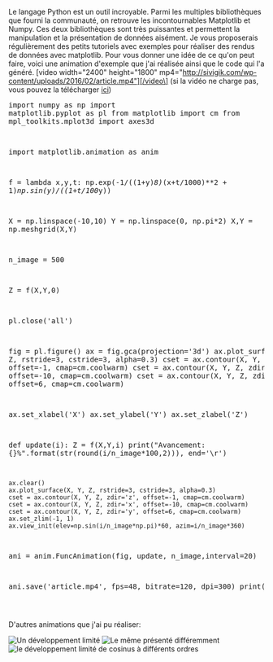 Le langage Python est un outil incroyable. Parmi les multiples bibliothèques que fourni la communauté, on retrouve les incontournables Matplotlib et Numpy. Ces deux bibliothèques sont très puissantes et permettent la manipulation et la présentation de données aisément. Je vous proposerais régulièrement des petits tutoriels avec exemples pour réaliser des rendus de données avec matplotlib. Pour vous donner une idée de ce qu'on peut faire, voici une animation d'exemple que j'ai réalisée ainsi que le code qui l'a généré. \[video width="2400" height="1800" mp4="http://sivigik.com/wp-content/uploads/2016/02/article.mp4"][/video\] (si la vidéo ne charge pas, vous pouvez la télécharger <a href="http://sivigik.com/wp-content/uploads/2016/02/article.mp4" target="_blank">ici</a>) <pre class="lang:python decode:true " >import numpy as np
import matplotlib.pyplot as pl
from matplotlib import cm
from mpl_toolkits.mplot3d import axes3d

import matplotlib.animation as anim


f = lambda x,y,t: np.exp(-1/((1+y)*8)*(x+t/1000)**2 + 1)*np.sin(y)/((1+t/100*y))

X = np.linspace(-10,10)
Y = np.linspace(0, np.pi*2)
X,Y = np.meshgrid(X,Y)

n_image = 500

Z = f(X,Y,0)

pl.close('all')

fig = pl.figure()
ax = fig.gca(projection='3d')
ax.plot_surface(X, Y, Z, rstride=3, cstride=3, alpha=0.3)
cset = ax.contour(X, Y, Z, zdir='z', offset=-1, cmap=cm.coolwarm)
cset = ax.contour(X, Y, Z, zdir='x', offset=-10, cmap=cm.coolwarm)
cset = ax.contour(X, Y, Z, zdir='y', offset=6, cmap=cm.coolwarm)

ax.set_xlabel('X')
ax.set_ylabel('Y')
ax.set_zlabel('Z')

def update(i):
    Z = f(X,Y,i)
    print("Avancement: {}%".format(str(round(i/n_image*100,2))), end='\r')

    ax.clear()
    ax.plot_surface(X, Y, Z, rstride=3, cstride=3, alpha=0.3)
    cset = ax.contour(X, Y, Z, zdir='z', offset=-1, cmap=cm.coolwarm)
    cset = ax.contour(X, Y, Z, zdir='x', offset=-10, cmap=cm.coolwarm)
    cset = ax.contour(X, Y, Z, zdir='y', offset=6, cmap=cm.coolwarm)
    ax.set_zlim(-1, 1)
    ax.view_init(elev=np.sin(i/n_image*np.pi)*60, azim=i/n_image*360)


ani = anim.FuncAnimation(fig, update, n_image,interval=20)

ani.save('article.mp4', fps=48, bitrate=120, dpi=300)
print()

</pre> D'autres animations que j'ai pu réaliser: 

![Un développement limité][1] ![Le même présenté différemment ][2] ![le développement limité de cosinus à différents ordres][3]

 [1]: http://sivigik.com/animation.gif
 [2]: http://sivigik.com/Animation3D.gif
 [3]: http://sivigik.com/animationCos.gif
